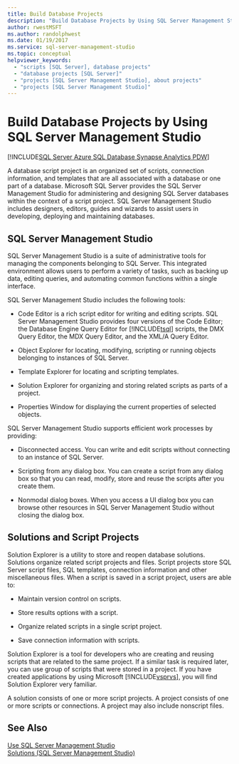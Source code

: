 ```yaml
---
title: Build Database Projects
description: "Build Database Projects by Using SQL Server Management Studio"
author: rwestMSFT
ms.author: randolphwest
ms.date: 01/19/2017
ms.service: sql-server-management-studio
ms.topic: conceptual
helpviewer_keywords:
  - "scripts [SQL Server], database projects"
  - "database projects [SQL Server]"
  - "projects [SQL Server Management Studio], about projects"
  - "projects [SQL Server Management Studio]"
---
```


# Build Database Projects by Using SQL Server Management Studio

[!INCLUDE[SQL Server Azure SQL Database Synapse Analytics PDW](includes/applies-to-version/sql-asdb-asdbmi-asa-pdw.md)]

A database script project is an organized set of scripts, connection information, and templates that are all associated with a database or one part of a database. Microsoft SQL Server provides the SQL Server Management Studio for administering and designing SQL Server databases within the context of a script project. SQL Server Management Studio includes designers, editors, guides and wizards to assist users in developing, deploying and maintaining databases.  
  
## SQL Server Management Studio  
SQL Server Management Studio is a suite of administrative tools for managing the components belonging to SQL Server. This integrated environment allows users to perform a variety of tasks, such as backing up data, editing queries, and automating common functions within a single interface.  
  
SQL Server Management Studio includes the following tools:  
  
-   Code Editor is a rich script editor for writing and editing scripts. SQL Server Management Studio provides four versions of the Code Editor; the Database Engine Query Editor for [!INCLUDE[tsql](includes/tsql-md.md)] scripts, the DMX Query Editor, the MDX Query Editor, and the XML/A Query Editor.  
  
-   Object Explorer for locating, modifying, scripting or running objects belonging to instances of SQL Server.  
  
-   Template Explorer for locating and scripting templates.  
  
-   Solution Explorer for organizing and storing related scripts as parts of a project.  
  
-   Properties Window for displaying the current properties of selected objects.  
  
SQL Server Management Studio supports efficient work processes by providing:  
  
-   Disconnected access. You can write and edit scripts without connecting to an instance of SQL Server.  
  
-   Scripting from any dialog box. You can create a script from any dialog box so that you can read, modify, store and reuse the scripts after you create them.  
  
-   Nonmodal dialog boxes. When you access a UI dialog box you can browse other resources in SQL Server Management Studio without closing the dialog box.  
  
## Solutions and Script Projects  
Solution Explorer is a utility to store and reopen database solutions. Solutions organize related script projects and files. Script projects store SQL Server script files, SQL templates, connection information and other miscellaneous files. When a script is saved in a script project, users are able to:  
  
-   Maintain version control on scripts.  
  
-   Store results options with a script.  
  
-   Organize related scripts in a single script project.  
  
-   Save connection information with scripts.  
  
Solution Explorer is a tool for developers who are creating and reusing scripts that are related to the same project. If a similar task is required later, you can use group of scripts that were stored in a project. If you have created applications by using Microsoft [!INCLUDE[vsprvs](includes/vsprvs-md.md)], you will find Solution Explorer very familiar.  
  
A solution consists of one or more script projects. A project consists of one or more scripts or connections. A project may also include nonscript files.  
  
## See Also  
[Use SQL Server Management Studio](sql-server-management-studio-ssms.md)  
[Solutions &#40;SQL Server Management Studio&#41;](solution/solutions-sql-server-management-studio.md)  
